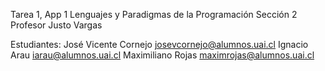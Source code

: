 Tarea 1, App 1 Lenguajes y Paradigmas de la Programación Sección 2
Profesor Justo Vargas

Estudiantes: 
José Vicente Cornejo josevcornejo@alumnos.uai.cl
Ignacio Arau iarau@alumnos.uai.cl
Maximiliano Rojas maximrojas@alumnos.uai.cl
